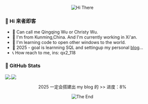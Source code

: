 <p align="center">
    <!-- https://github.com/kyechan99/capsule-render -->
    <img src="https://capsule-render.vercel.app/api?type=waving&color=gradient&height=250&&section=header&text=HI%20THERE&fontSize=90&fontAlign=50&fontAlignY=30&desc=here%20is%20wu&descAlign=50&descSize=30&descAlignY=60&animation=twinkling" alt="Hi There" title="Hi There"/>


### 👋 Hi 来者即客
- 👀 Can call me Qingqing Wu or Christy Wu.
- 🌆 I'm from Kunming,China. And I'm currently working in Xi'an.
- 🤔 I'm learning code to open other windows to the world. 
- 📝 2025 - goal is learnning SQL and settingup my personal [blog](https://qwq1118.github.io)...
- 📞 How reach to me, ins: qx2_118


### 🌟 GitHub Stats
<div>
  <a href="https://github.com/QwQ1118">
    <img align=center src="https://github-readme-stats.vercel.app/api?username=QwQ1118&show_icons=true&count_private=true&include_all_commits=true&hide_title=false"/>
  </a>
  <a href="https://github.com/QwQ1118">
    <img align=center src="https://github-readme-stats.vercel.app/api/top-langs/?username=QwQ1118&layout=compact&hide_title=false&card_width=350" />
  </a>
</div>


<p align="center">
    2025 一定会搭建出 my blog 的 >> 进度：8%
</p>
 

<p align="center">
    <!-- https://github.com/kyechan99/capsule-render -->
    <img src="https://capsule-render.vercel.app/api?type=waving&color=gradient&height=300&&section=footer&text=THE%20END&fontSize=30&fontAlign=50&fontAlignY=70&desc=to%20free%20will,to%20the%20humanity&descAlign=50&descSize=50&descAlignY=40&animation=twinkling" alt="The End" title="The End"/>
</p>
